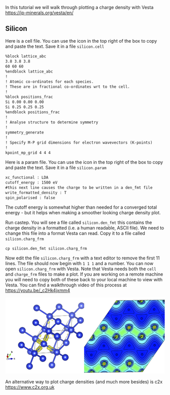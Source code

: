 In this tutorial we will walk through plotting a charge density with Vesta https://jp-minerals.org/vesta/en/

## Silicon

Here is a cell file. You can use the icon in the top right of the box to copy and paste the text. Save it in a file `silicon.cell`

```
%block lattice_abc
3.8 3.8 3.8
60 60 60
%endblock lattice_abc
!
! Atomic co-ordinates for each species.
! These are in fractional co-ordinates wrt to the cell.
!
%block positions_frac
Si 0.00 0.00 0.00
Si 0.25 0.25 0.25
%endblock positions_frac
!
! Analyse structure to determine symmetry
!
symmetry_generate
!
! Specify M-P grid dimensions for electron wavevectors (K-points)
!
kpoint_mp_grid 4 4 4

```

Here is a param file. You can use the icon in the top right of the box to copy and paste the text. Save it in a file `silicon.param`

```
xc_functional : LDA
cutoff_energy : 1500 eV
#this next line causes the charge to be written in a den_fmt file
write_formatted_density : T  
spin_polarised : false
```
The cutoff energy is somewhat higher than needed for a converged total energy - but it helps when making a smoother looking charge density plot.

Run castep. You will see a file called `silicon.den_fmt` this contains the charge density in a formatted (i.e. a human readable, ASCII file). We need to change this file into a format Vesta can read. Copy it to a file called `silicon.charg_frm`

```
cp silicon.den_fmt silicon.charg_frm
```
Now edit the file `silicon.charg_frm` with a text editor to remove the first 11 lines. The file should now begin with `1 1 1` and a number. You can now open `silicon.charg_frm` with Vesta. Note that Vesta needs both the `cell` and `charge_frm` files to make a plot. If you are working on a remote machine you will need to copy both of these back to your local machine to view with Vesta. You can find a walkthrough video of this process at https://youtu.be/_c2Hk4jxmm4

![Silicon Charge Density](../../img/silicon_charge_density.png)

An alternative way to plot charge densities (and much more besides) is c2x https://www.c2x.org.uk
